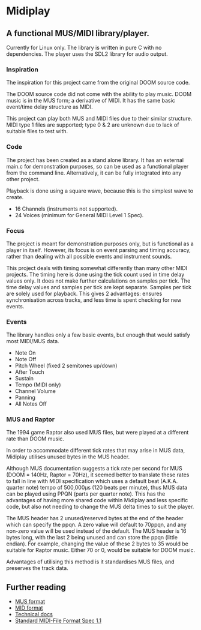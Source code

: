 # Midiplay

## A functional MUS/MIDI library/player.
Currently for Linux only.
The library is written in pure C with no dependencies.
The player uses the SDL2 library for audio output.

### Inspiration
The inspiration for this project came from the original DOOM source code.

The DOOM source code did not come with the ability to play music. DOOM music is in the MUS form; a derivative of MIDI. It has the same basic event/time delay structure as MIDI.

This project can play both MUS and MIDI files due to their similar structure. MIDI type 1 files are supported; type 0 & 2 are unknown due to lack of suitable files to test with.

### Code
The project has been created as a stand alone library. It has an external main.c for demonstration purposes, so can be used as a functional player from the command line. Alternatively, it can be fully integrated into any other project.

Playback is done using a square wave, because this is the simplest wave to create.

- 16 Channels (instruments not supported).
- 24 Voices (minimum for General MIDI Level 1 Spec).

### Focus
The project is meant for demonstration purposes only, but is functional as a player in itself. However, its focus is on event parsing and timing accuracy, rather than dealing with all possible events and instrument sounds.

This project deals with timing somewhat differently than many other MIDI projects. The timing here is done using the tick count used in time delay values only. It does not make further calculations on samples per tick. The time delay values and samples per tick are kept separate. Samples per tick are solely used for playback. This gives 2 advantages: ensures synchronisation across tracks, and less time is spent checking for new events.

### Events
The library handles only a few basic events, but enough that would satisfy most MIDI/MUS data.
- Note On
- Note Off
- Pitch Wheel (fixed 2 semitones up/down)
- After Touch
- Sustain
- Tempo (MIDI only)
- Channel Volume
- Panning
- All Notes Off

### MUS and Raptor
The 1994 game Raptor also used MUS files, but were played at a different rate than DOOM music.

In order to accommodate different tick rates that may arise in MUS data, Midiplay utilises unused bytes in the MUS header.

Although MUS documentation suggests a tick rate per second for MUS (DOOM = 140Hz, Raptor = 70Hz), it seemed better to translate these rates to fall in line with MIDI specification which uses a default beat (A.K.A. quarter note) tempo of 500,000µs (120 beats per minute), thus MUS data can be played using PPQN (parts per quarter note). This has the advantages of having more shared code within Midiplay and less specific code, but also not needing to change the MUS delta times to suit the player.

The MUS header has 2 unused/reserved bytes at the end of the header which can specify the ppqn. A zero value will default to 70ppqn, and any non-zero value will be used instead of the default. The MUS header is 16 bytes long, with the last 2 being unused and can store the ppqn (little endian). For example, changing the value of these 2 bytes to 35 would be suitable for Raptor music. Either 70 or 0, would be suitable for DOOM music.

Advantages of utilising this method is it standardises MUS files, and preserves the track data.

## Further reading
- [MUS format](https://moddingwiki.shikadi.net/wiki/MUS_Format)
- [MID format](https://moddingwiki.shikadi.net/wiki/MID_Format)
- [Technical docs](http://midi.teragonaudio.com/)
- [Standard MIDI-File Format Spec 1.1](http://www.music.mcgill.ca/~ich/classes/mumt306/StandardMIDIfileformat.html)
